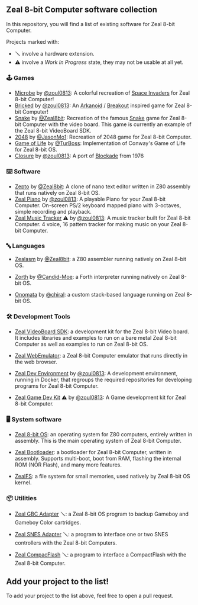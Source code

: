 ## Zeal 8-bit Computer software collection

In this repository, you will find a list of existing software for Zeal 8-bit Computer.

Projects marked with:

* 🪛 involve a hardware extension.
* ⚠️ involve a *Work In Progress* state, they may not be usable at all yet.

### 🕹️ Games

* [Microbe](https://github.com/zoul0813/zeal-microbe) by [@zoul0813](https://github.com/zoul0813): A colorful recreation of [Space Invaders](https://en.wikipedia.org/wiki/Space_Invaders) for Zeal 8-bit Computer!
* [Bricked](https://github.com/zoul0813/zeal-bricked) by [@zoul0813](https://github.com/zoul0813): An [Arkanoid](https://en.wikipedia.org/wiki/Arkanoid) / [Breakout](https://en.wikipedia.org/wiki/Breakout_(video_game)) inspired game for Zeal 8-bit Computer!
* [Snake](https://github.com/Zeal8bit/Zeal-VideoBoard-SDK/tree/main/examples/snake) by [@Zeal8bit](https://github.com/Zeal8bit): Recreation of the famous [Snake](https://en.wikipedia.org/wiki/Snake_(video_game_genre)) game for Zeal 8-bit Computer with the video board. This game is currently an example of the Zeal 8-bit VideoBoard SDK.
* [2048](https://github.com/JasonMo1/2048-zos) by [@JasonMo1](https://github.com/JasonMo1): Recreation of 2048 game for Zeal 8-bit Computer.
* [Game of Life](https://github.com/TurBoss/Zeal-8bit_conway) by [@TurBoss](https://github.com/TurBoss): Implementation of Conway's Game of Life for Zeal 8-bit OS.
* [Closure](https://github.com/zoul0813/zeal-closure) by [@zoul0813](https://github.com/zoul0813): A port of [Blockade](https://en.wikipedia.org/wiki/Blockade_(video_game)) from 1976



### ⌨️ Software

* [Zepto](https://github.com/Zeal8bit/Zepto) by [@Zeal8bit](https://github.com/Zeal8bit): A clone of nano text editor written in Z80 assembly that runs natively on Zeal 8-bit OS.
* [Zeal Piano](https://github.com/zoul0813/zeal-piano) by [@zoul0813](https://github.com/zoul0813): A playable Piano for your Zeal 8-bit Computer.  On-screen PS/2 keyboard mapped piano with 3-octaves, simple recording and playback.
* [Zeal Music Tracker](https://github.com/zoul0813/zeal-music-tracker) ⚠️ by [@zoul0813](https://github.com/zoul0813): A music tracker built for Zeal 8-bit Computer. 4 voice, 16 pattern tracker for making music on your Zeal 8-bit Computer.

### 🔤 Languages

* [Zealasm](https://github.com/Zeal8bit/Zealasm) by [@Zeal8bit](https://github.com/Zeal8bit): a Z80 assembler running natively on Zeal 8-bit OS.

* [Zorth](https://github.com/Candid-Moe/Zorth) by [@Candid-Moe](https://github.com/Candid-Moe): a Forth interpreter running natively on Zeal 8-bit OS.

* [Onomata](https://github.com/chiralos/onomata-src) by [@chiral](https://github.com/chiral): a custom stack-based language running on Zeal 8-bit OS.

### 🛠️ Development Tools

* [Zeal VideoBoard SDK](https://github.com/Zeal8bit/Zeal-VideoBoard-SDK): a development kit for the Zeal 8-bit Video board. It includes libraries and examples to run on a bare metal Zeal 8-bit Computer as well as examples to run on Zeal 8-bit OS.

* [Zeal WebEmulator](https://github.com/Zeal8bit/Zeal-WebEmulator): a Zeal 8-bit Computer emulator that runs directly in the web browser.

* [Zeal Dev Environment](https://github.com/zoul0813/zeal-dev-environment) by [@zoul0813](https://github.com/zoul0813): A development environment, running in Docker, that regroups the required repositories for developing programs for Zeal 8-bit Computer.

* [Zeal Game Dev Kit](https://github.com/zoul0813/zeal-game-dev-kit) ⚠️ by [@zoul0813](https://github.com/zoul0813): A Game development kit for Zeal 8-bit Computer.

### 🖥️ System software

* [Zeal 8-bit OS](https://github.com/Zeal8bit/Zeal-8-bit-OS): an operating system for Z80 computers, entirely written in assembly. This is the main operating system of Zeal 8-bit Computer.

* [Zeal Bootloader](https://github.com/Zeal8bit/Zeal-Bootloader): a bootloader for Zeal 8-bit Computer, written in assembly. Supports multi-boot, boot from RAM, flashing the internal ROM (NOR Flash), and many more features.

* [ZealFS](https://github.com/Zeal8bit/ZealFS): a file system for small memories, used natively by Zeal 8-bit OS kernel.

### 📦 Utilities

* [Zeal GBC Adapter](https://github.com/Zeal8bit/Zeal-GBC-Adapter) 🪛: a Zeal 8-bit OS program to backup Gameboy and Gameboy Color cartridges.

* [Zeal SNES Adapter](https://github.com/Zeal8bit/Zeal-SNES-Adapter) 🪛: a program to interface one or two SNES controllers with the Zeal 8-bit Computers.

* [Zeal CompacFlash](https://github.com/Zeal8bit/Zeal-CompactFlash) 🪛: a program to interface a CompactFlash with the Zeal 8-bit Computer.


## Add your project to the list!

To add your project to the list above, feel free to open a pull request.